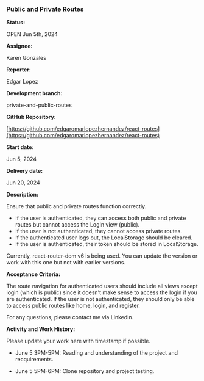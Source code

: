 ### Public and Private Routes

**Status:**

OPEN Jun 5th, 2024

**Assignee:**

Karen Gonzales

**Reporter:**

Edgar Lopez

**Development branch:**

private-and-public-routes

**GitHub Repository:**

[https://github.com/edgaromarlopezhernandez/react-routes](https://github.com/edgaromarlopezhernandez/react-routes)

**Start date:**

Jun 5, 2024

**Delivery date:**

Jun 20, 2024

**Description:**

Ensure that public and private routes function correctly.

* If the user is authenticated, they can access both public and private routes but cannot access the LogIn view (public).
* If the user is not authenticated, they cannot access private routes.
* If the authenticated user logs out, the LocalStorage should be cleared.
* If the user is authenticated, their token should be stored in LocalStorage.

Currently, react-router-dom v6 is being used. You can update the version or work with this one but not with earlier versions.

**Acceptance Criteria:**

The route navigation for authenticated users should include all views except login (which is public) since it doesn't make sense to access the login if you are authenticated. If the user is not authenticated, they should only be able to access public routes like home, login, and register.

For any questions, please contact me via LinkedIn.

**Activity and Work History:**

Please update your work here with timestamp if possible.

* June 5 3PM-5PM: Reading and understanding of the project and recquirements.

* June 5 5PM-6PM: Clone repository and project testing.